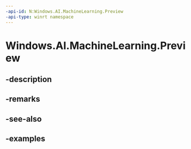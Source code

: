 ```yaml
---
-api-id: N:Windows.AI.MachineLearning.Preview
-api-type: winrt namespace
---
```


<!-- Namespace syntax.
namespace Windows.AI.MachineLearning.Preview 
-->

# Windows.AI.MachineLearning.Preview

## -description

## -remarks

## -see-also

## -examples

